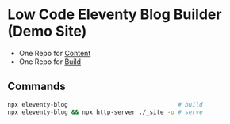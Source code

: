 # Low Code Eleventy Blog Builder (Demo Site)

* One Repo for [Content](https://github.com/KyleMit/eleventy-blog-demo)
* One Repo for [Build]([KyleMit/eleventy-blog](https://github.com/KyleMit/eleventy-blog))

## Commands

```bash
npx eleventy-blog                               # build
npx eleventy-blog && npx http-server ./_site -o # serve
```

